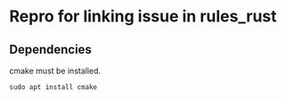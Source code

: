 # Repro for linking issue in rules_rust

## Dependencies

cmake must be installed.

```
sudo apt install cmake
```
